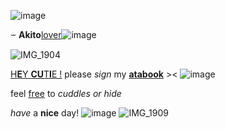 
![image](https://github.com/user-attachments/assets/01efe0a8-ce0a-4266-905e-9f4645736558)

 ⏖
 **Akito**<ins>lover</ins>![image](https://github.com/user-attachments/assets/e898d7b5-1dc5-4eb7-bfb1-61a9951f0715)

![IMG_1904](https://github.com/user-attachments/assets/1477522d-7904-4caf-84b0-9a20056cecbd)


<ins>H**E**Y **CU**T**I**E !</ins> please *sign* my <ins>**atabook**</ins> >< ![image](https://github.com/user-attachments/assets/41d2eccb-2907-460f-a7fc-18e1cb18d018) 

feel <ins>free</ins> to *cuddles or hide*

*have* a **nice** day!
 ![image](https://github.com/user-attachments/assets/3ca2cc35-9aec-4a48-9d5c-75f1ac2065fa)
![IMG_1909](https://github.com/user-attachments/assets/cb3dbad5-1d80-46a8-9eba-3deabe96e25f)

